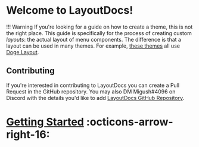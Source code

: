 # Welcome to LayoutDocs!

<!-- prettier-ignore -->
!!! Warning
    If you're looking for a guide on how to create a theme, this is not the right place. This guide is specifically for the process of creating custom *layouts*: the actual layout of menu components. The difference is that a layout can be used in many themes. For example, [these themes](https://themezer.net/themes/homemenu?sort=updated&order=desc&layouts=e) all use [Doge Layout](https://themezer.net/layouts/homemenu/Doge-Layout-e).

## Contributing

If you're interested in contributing to LayoutDocs you can create a Pull Request in the GitHub repository.
You may also DM Migush#4096 on Discord with the details you'd like to add [LayoutDocs GitHub Repository](https://github.com/ThemezerNX/LayoutDocs).

# [Getting Started](guide/index.md) :octicons-arrow-right-16:
